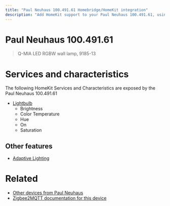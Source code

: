 ```yaml
---
title: "Paul Neuhaus 100.491.61 Homebridge/HomeKit integration"
description: "Add HomeKit support to your Paul Neuhaus 100.491.61, using Homebridge, Zigbee2MQTT and homebridge-z2m."
---
```

<!---
This file has been GENERATED using src/docgen/docgen.ts
DO NOT EDIT THIS FILE MANUALLY!
-->
# Paul Neuhaus 100.491.61
> Q-MIA LED RGBW wall lamp, 9185-13


# Services and characteristics
The following HomeKit Services and Characteristics are exposed by
the Paul Neuhaus 100.491.61

* [Lightbulb](../../light.md)
  * Brightness
  * Color Temperature
  * Hue
  * On
  * Saturation


## Other features
* [Adaptive Lighting](../../light.md)


# Related
* [Other devices from Paul Neuhaus](../index.md#paul_neuhaus)
* [Zigbee2MQTT documentation for this device](https://www.zigbee2mqtt.io/devices/100.491.61.html)